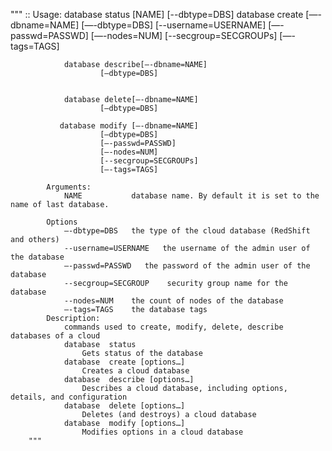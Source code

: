 """
        ::
            Usage:
                database status [NAME] [--dbtype=DBS] 
			          database create [—-dbname=NAME]
                        [—-dbtype=DBS]
                        [--username=USERNAME]
                        [—-passwd=PASSWD]
                        [—-nodes=NUM]
                        [--secgroup=SECGROUPs]
                        [—-tags=TAGS]
                        
                database describe[—-dbname=NAME]
                        [—dbtype=DBS]


                database delete[—-dbname=NAME]
                        [—dbtype=DBS]

			   database modify [—-dbname=NAME]
                        [—dbtype=DBS]
                        [—-passwd=PASSWD]
                        [—-nodes=NUM]
                        [--secgroup=SECGROUPs]
                        [—-tags=TAGS]

            Arguments:
                NAME           database name. By default it is set to the name of last database.

			Options
                —-dbtype=DBS   the type of the cloud database (RedShift and others)
                --username=USERNAME   the username of the admin user of the database
                —-passwd=PASSWD   the password of the admin user of the database
                --secgroup=SECGROUP    security group name for the database
                --nodes=NUM    the count of nodes of the database
                —-tags=TAGS    the database tags
            Description:
                commands used to create, modify, delete, describe databases of a cloud
                database  status 
                    Gets status of the database
                database  create [options…] 
                    Creates a cloud database
                database  describe [options…] 
                    Describes a cloud database, including options, details, and configuration
                database  delete [options…] 
                    Deletes (and destroys) a cloud database
                database  modify [options…] 
                    Modifies options in a cloud database              
        """ 
